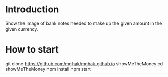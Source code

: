 # Introduction

Show the image of bank notes needed to make up the given amount in the given currency.

# How to start

git clone https://github.com/mghak/mghak.github.io showMeTheMoney
cd showMeTheMoney
npm install
npm start
